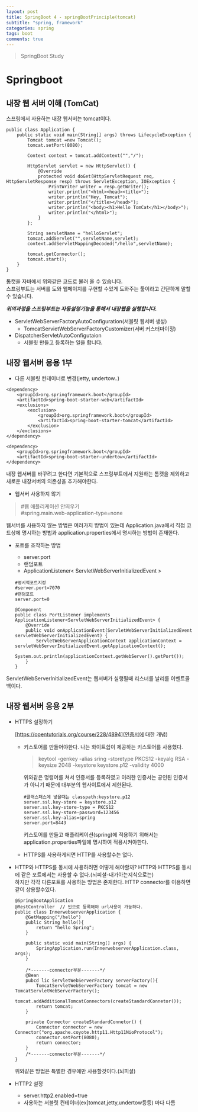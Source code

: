 ```yaml
---
layout: post
title: SpringBoot 4 - springBootPrinciple(tomcat)
subtitle: "spring, framework"
categories: spring
tags: boot
comments: true
---
```

> SpringBoot Study

# Springboot

## 내장 웹 서버 이해 (TomCat)
  스프링에서 사용하는 내장 웹서버는 tomcat이다. 

  ```
  public class Application {
      public static void main(String[] args) throws LifecycleException {
          Tomcat tomcat =new Tomcat();
          tomcat.setPort(8080);

          Context context = tomcat.addContext("","/");

          HttpServlet servlet = new HttpServlet() {
              @Override
              protected void doGet(HttpServletRequest req, HttpServletResponse resp) throws ServletException, IOException {
                  PrintWriter writer = resp.getWriter();
                  writer.println("<html><head><title>");
                  writer.println("Hey, Tomcat");
                  writer.println("</title></head>");
                  writer.println("<body><h1>Hello TomCat</h1></body>");
                  writer.println("</html>");
              }
          };

          String servletName = "helloServlet";
          tomcat.addServlet("",servletName,servlet);
          context.addServletMappingDecoded("/hello",servletName);

          tomcat.getConnector();
          tomcat.start();
      }
  }
  ```  
  톰캣을 자바에서 위와같은 코드로 불러 올 수 있습니다.  
  스프링부트는 서버를 도와 웹페이지를 구현할 수있게 도와주는 툴이라고 간단하게 말할 수 있습니다.  

  ***위의과정을 스프링부트는 자동설정기능을 통해서 내장웹을 실행합니다.***  

  * ServletWebServerFactoryAutoConfiguration(서블릿 웹서버 생성)
    * TomcatServietWebServerFactoryCustomizer(서버 커스터마이징)
  * DispatcherServletAutoConfigutaion
    * 서블릿 만들고 등록하는 일을 합니다.

## 내장 웹서버 응용 1부
  * 다른 서블릿 컨테이너로 변경(jetty, undertow..)  
  
  ```
  <dependency>
      <groupId>org.springframework.boot</groupId>
      <artifactId>spring-boot-starter-web</artifactId>
      <exclusions>
          <exclusion>
              <groupId>org.springframework.boot</groupId>
              <artifactId>spring-boot-starter-tomcat</artifactId>
          </exclusion>
      </exclusions>
  </dependency>

  <dependency>
      <groupId>org.springframework.boot</groupId>
      <artifactId>spring-boot-starter-undertow</artifactId>
  </dependency>  
  ```  
  
  내장 웹서버를 바꾸려고 한다면 기본적으로 스프링부트에서 지원하는 톰캣을 제외하고 새로운 내장서버의 의존성을 추가해야한다.

  * 웹서버 사용하지 않기
  >#웹 애플리케이션 안띄우기  
  #spring.main.web-application-type=none  

  웹서버를 사용하지 않는 방법은 여러가지 방법이 있는데 Application.java에서 직접 코드상에 명시하는 방법과 application.properties에서 명시하는 방법이 존재한다.

  * 포트를 조작하는 방법
    * server.port
    * 랜덤포트
    * ApplicationListener< ServletWebServerInitializedEvent >
    
    ```
    #명시적포트지정
    #server.port=7070
    #랜덤포트
    server.port=0
    ```

    ```
    @Component
    public class PortListener implements ApplicationListener<ServletWebServerInitializedEvent> {
        @Override
        public void onApplicationEvent(ServletWebServerInitializedEvent servletWebServerInitializedEvent) {
            ServletWebServerApplicationContext applicationContext = servletWebServerInitializedEvent.getApplicationContext();
            System.out.println(applicationContext.getWebServer().getPort());
        }
    }
    ```

  ServletWebServerInitializedEvent는 웹서버가 실행될때 리스너를 날리를 이벤트콜백이다. 

## 내장 웹서버 응용 2부
  * HTTPS 설정하기  
  
    [https://opentutorials.org/course/228/4894](인증서에 대한 개념)
    * 키스토어를 만들어야한다. 
      나는 화이트쉽이 제공하는 키스토어를 사용했다.
      >keytool -genkey  -alias sring  -storetype PKCS12  -keyalg RSA  -keysize 2048  -keystore keystore.p12  -validity 4000

      위와같은 명령어를 쳐서 인증서를 등록하였고 이러한 인증서는 공인된 인증서가 아니기 때문에 대부분의 웹사이트에서 제한된다. 

      ```
      #클래스패스에 넣을때는 classpath:keystore.p12
      server.ssl.key-store = keystore.p12
      server.ssl.key-store-type = PKCS12
      server.ssl.key-store-password=123456
      server.ssl.key-alias=spring
      server.port=8443      
      ```

      키스토어를 만들고 애플리케이션(spring)에 적용하기 위해서는 application.properties파일에 명시하여 적용시켜야한다.

    * HTTPS를 사용하게되면 HTTP를 사용할수는 없다.

  * HTTP와 HTTPS를 동시에 사용하려면 어떻게 해야할까?
    HTTP와 HTTPS를 동시에 같은 포트에서는 사용할 수 없다.(뇌피셜-내가아는지식으로는)  
    하지만 각각 다른포트를 사용하는 방법은 존재한다. HTTP connector를 이용하면 같이 상용할수있다. 

    ```
    @SpringBootApplication
    @RestController  // 빈으로 등록해야 url사용이 가능하다.
    public class InnerwebserverApplication {
        @GetMapping("/hello")
        public String hello(){
            return "hello Spring";
        }

        public static void main(String[] args) {
            SpringApplication.run(InnerwebserverApplication.class, args);
        }

        /*-------connector부분-------*/
        @Bean
        pubcd lic ServletWebServerFactory serverFactory(){
            TomcatServletWebServerFactory tomcat = new TomcatServletWebServerFactory();
            tomcat.addAdditionalTomcatConnectors(createStandardConnetor());
            return tomcat;
        }

        private Connector createStandardConnetor() {
            Connector connector = new Connector("org.apache.coyote.http11.Http11NioProtocol");
            connector.setPort(8080);
            return connector;
        }
        /*-------connector부분-------*/
    }
    ```
    
    위와같은 방법은 특별한 경우에만 사용할것이다.(뇌피셜)

  * HTTP2 설정
    * server.http2.enabled=true
    * 사용하는 서블릿 컨테이너(ex]tomcat,jetty,undertow등등) 마다 다름